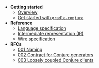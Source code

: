 
- **Getting started**
    - [Overview](./overview.md)
    - [Get started with `gradle-conjure`](getting_started.md)
- **Reference**
    - [Language specification](language_specification.md)
    - [Intermediate representation (IR)](intermediate_representation.md)
    - [Wire specification](wire.md)
- **RFCs**
    - [001 Naming](rfc/001-naming.md)
    - [002 Contract for Conjure generators](rfc/002-contract-for-conjure-generators.md)
    - [003 Loosely coupled Conjure clients](rfc/003-loosely-coupled-conjure-clients.md)

